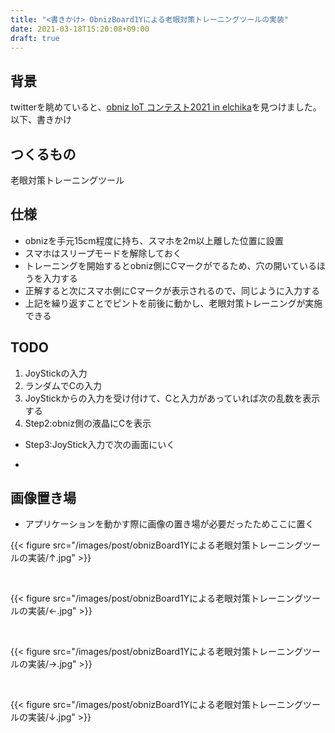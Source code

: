 ```yaml
---
title: "<書きかけ> ObnizBoard1Yによる老眼対策トレーニングツールの実装"
date: 2021-03-18T15:20:08+09:00
draft: true
---
```



## 背景

twitterを眺めていると、[obniz IoT コンテスト2021 in elchika](https://elchika.com/promotion/obniz2021/)を見つけました。
以下、書きかけ

## つくるもの

老眼対策トレーニングツール

## 仕様

* obnizを手元15cm程度に持ち、スマホを2m以上離した位置に設置
* スマホはスリープモードを解除しておく
* トレーニングを開始するとobniz側にCマークがでるため、穴の開いているほうを入力する
* 正解すると次にスマホ側にCマークが表示されるので、同じように入力する
* 上記を繰り返すことでピントを前後に動かし、老眼対策トレーニングが実施できる

## TODO

1. JoyStickの入力
1. ランダムでCの入力
1. JoyStickからの入力を受け付けて、Cと入力があっていれば次の乱数を表示する
1. Step2:obniz側の液晶にCを表示
* Step3:JoyStick入力で次の画面にいく

* 

## 画像置き場

* アプリケーションを動かす際に画像の置き場が必要だったためここに置く

{{< figure src="/images/post/obnizBoard1Yによる老眼対策トレーニングツールの実装/↑.jpg" >}}

<br>

{{< figure src="/images/post/obnizBoard1Yによる老眼対策トレーニングツールの実装/←.jpg"  >}}

<br>

{{< figure src="/images/post/obnizBoard1Yによる老眼対策トレーニングツールの実装/→.jpg"  >}}

<br>

{{< figure src="/images/post/obnizBoard1Yによる老眼対策トレーニングツールの実装/↓.jpg"  >}}